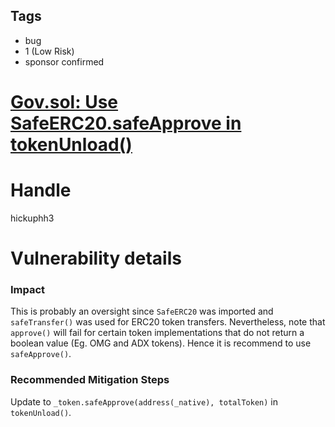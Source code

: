 ## Tags

- bug
- 1 (Low Risk)
- sponsor confirmed

# [Gov.sol: Use SafeERC20.safeApprove in tokenUnload()](https://github.com/code-423n4/2021-07-sherlock-findings/issues/51) 

# Handle

hickuphh3


# Vulnerability details

### Impact

This is probably an oversight since `SafeERC20` was imported and `safeTransfer()` was used for ERC20 token transfers. Nevertheless, note that `approve()` will fail for certain token implementations that do not return a boolean value (Eg. OMG and ADX tokens). Hence it is recommend to use `safeApprove()`.

### Recommended Mitigation Steps

Update to `_token.safeApprove(address(_native), totalToken)` in `tokenUnload()`.

